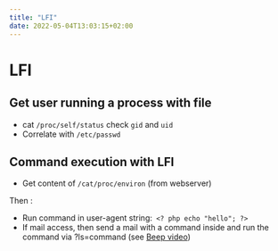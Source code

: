 ```yaml
---
title: "LFI"
date: 2022-05-04T13:03:15+02:00
---
```


# LFI
## Get user running a process with file

* cat `/proc/self/status` check `gid` and `uid`
* Correlate with `/etc/passwd`

## Command execution with LFI

* Get content of `/cat/proc/environ` (from webserver)

Then :
* Run command in user-agent string:` <? php echo "hello"; ?>`
* If mail access, then send a mail with a command inside and run the command via ?ls=command (see [Beep video](https://www.youtube.com/watch?v=XJmBpOd__N8&t=963))
